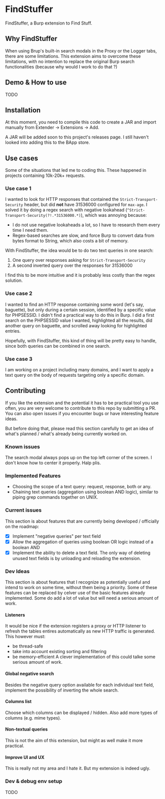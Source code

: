 # FindStuffer
FindStuffer, a Burp extension to Find Stuff.
## Why FindStuffer
When using Brup's built-in search modals in the Proxy or the Logger tabs, there are some limitations. This extension aims to overcome these limitations, with no intention to replace the original Burp search functionalities (because why would I work to do that ?)
## Demo & How to use
TODO
## Installation
At this moment, you need to compile this code to create a JAR and import manually from Extender → Extensions → Add.

A JAR will be added soon to this project's releases page. I still haven't looked into adding this to the BApp store.
## Use cases
Some of the situations that led me to coding this. These happened in projects containing 10k-20k+ requests.
### Use case 1
I wanted to look for HTTP responses that contained the `Strict-Transport-Security` header, but did **not** have 31536000 configured for `max-age`. I solved it by doing a regex search with negative lookahead (`^Strict-Transport-Security(?!.*31536000.*)`), which was annoying because:
- I do not use negative lookaheads a lot, so I have to research them every time I need them.
- Regex-based searches are slow, and force Burp to convert data from bytes format to String, which also costs a bit of memory.

With FindStuffer, the idea would be to do two text queries in one search:
1. One query over responses asking for `Strict-Transport-Security`
2. A second inverted query over the responses for 31536000

I find this to be more intuitive and it is probably less costly than the regex solution.
### Use case 2
I wanted to find an HTTP response containing some word (let's say, baguette), but only during a certain session, identified by a specific value for PHPSESSID. I didn't find a practical way to do this in Burp. I did a first search on the PHPSESSID value I wanted, highlighted all the results, did another query on baguette, and scrolled away looking for highlighted entries.

Hopefully, with FindStuffer, this kind of thing will be pretty easy to handle, since both queries can be combined in one search.
### Use case 3
I am working on a project including many domains, and I want to apply a text query on the body of requests targeting only a specific domain.

## Contributing
If you like the extension and the potential it has to be practical tool you use often, you are very welcome to contribute to this repo by submitting a PR. You can also open issues if you encounter bugs or have interesting feature ideas.

But before doing that, please read this section carefully to get an idea of what's planned / what's already being currently worked on.
### Known issues
The search modal always pops up on the top left corner of the screen. I don't know how to center it properly. Halp plis.
### Implemented Features
- Choosing the scope of a text query: request, response, both or any.
- Chaining text queries (aggregation using boolean AND logic), similar to piping grep commands together on UNIX.
### Current issues
This section is about features that are currently being developed / officially on the roadmap:
- [x]  Implement "negative queries" per text field
- [x]  Allow the aggregation of queries using boolean OR logic instead of a boolean AND
- [x]  Implement the ability to delete a text field. The only way of deleting unused text fields is by unloading and reloading the extension.
### Dev Ideas
This section is about features that I recognize as potentially useful and intend to work on some time, without them being a priority. Some of these features can be replaced by celver use of the basic features already implemented. Some do add a lot of value but will need a serious amount of work.
#### Listeners
It would be nice if the extension registers a proxy or HTTP listener to refresh the tables entires automatically as new HTTP traffic is generated. This however must:
- be thread-safe
- take into account existing sorting and filtering
- be memory-efficient
A clever implementation of this could talke some serious amount of work.
#### Global negative search
Besides the negative query option available for each individual text field, implement the possibility of inverting the whole search.
#### Columns list
Choose which columns can be displayed / hidden. Also add more types of columns (e.g. mime types).
#### Non-textual queries
This is not the aim of this extension, but might as well make it more practical.
#### Improve UI and UX
This is really not my area and I hate it. But my extension is indeed ugly.
### Dev & debug env setup
TODO